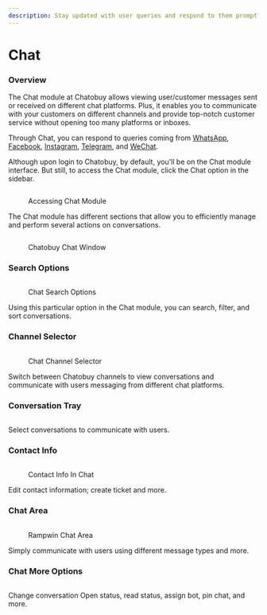 ```yaml
---
description: Stay updated with user queries and respond to them promptly.
---
```


# Chat

### Overview

The Chat module at Chatobuy allows viewing user/customer messages sent or received on different chat platforms. Plus, it enables you to communicate with your customers on different channels and provide top-notch customer service without opening too many platforms or inboxes.

Through Chat, you can respond to queries coming from [WhatsApp](https://github.com/rampwin/rampwin-gitbook-docs/blob/main/broken-reference/README.md), [Facebook](https://github.com/rampwin/rampwin-gitbook-docs/blob/main/broken-reference/README.md), [Instagram](https://github.com/rampwin/rampwin-gitbook-docs/blob/main/broken-reference/README.md), [Telegram](https://github.com/rampwin/rampwin-gitbook-docs/blob/main/broken-reference/README.md), and [WeChat](https://github.com/rampwin/rampwin-gitbook-docs/blob/main/broken-reference/README.md).

Although upon login to Chatobuy, by default, you'll be on the Chat module interface. But still, to access the Chat module, click the Chat option in the sidebar.

<figure><img src="https://files.gitbook.com/v0/b/gitbook-x-prod.appspot.com/o/spaces%2FhElFPtMZjXYjDDMBT5q2%2Fuploads%2Fb78vQue9G9n476BwLtgt%2FAccessign%20Chat%20Module%20of%20RUM%20Work.gif?alt=media&#x26;token=aae627b1-b4c2-49b1-a9ec-d1417186e300" alt=""><figcaption><p>Accessing Chat Module</p></figcaption></figure>

The Chat module has different sections that allow you to efficiently manage and perform several actions on conversations.

<figure><img src="https://files.gitbook.com/v0/b/gitbook-x-prod.appspot.com/o/spaces%2FhElFPtMZjXYjDDMBT5q2%2Fuploads%2Fqgj9AT9bTCFKbUXIv81Y%2FSections%20of%20RUM%20Work%20Chat%20Module.png?alt=media&#x26;token=eb05d49e-4171-4ca7-a008-b8f69e00ded9" alt=""><figcaption><p>Chatobuy Chat Window</p></figcaption></figure>

### Search Options

<figure><img src="https://files.gitbook.com/v0/b/gitbook-x-prod.appspot.com/o/spaces%2FhElFPtMZjXYjDDMBT5q2%2Fuploads%2FGjSHRotMMePJ0mdbaxv1%2FChat%20Search%20Options.png?alt=media&#x26;token=78141a5c-e96b-42a2-b241-78d75fd713f2" alt=""><figcaption><p>Chat Search Options</p></figcaption></figure>

Using this particular option in the Chat module, you can search, filter, and sort conversations.

### Channel Selector

<figure><img src="https://files.gitbook.com/v0/b/gitbook-x-prod.appspot.com/o/spaces%2FhElFPtMZjXYjDDMBT5q2%2Fuploads%2FBBYoX0P7ogrn7arLZe2X%2FChanging%20Channels%20in%20Chat.gif?alt=media&#x26;token=50c509ec-5a63-46fd-b95d-2d177f12adac" alt=""><figcaption><p>Chat Channel Selector</p></figcaption></figure>

Switch between Chatobuy channels to view conversations and communicate with users messaging from different chat platforms.

### Conversation Tray

<figure><img src="https://files.gitbook.com/v0/b/gitbook-x-prod.appspot.com/o/spaces%2FhElFPtMZjXYjDDMBT5q2%2Fuploads%2Fbz1gwFBsw5JdTlYsj7ci%2FConversation%20Tray.png?alt=media&#x26;token=9d2b7fb5-7778-4484-97fc-5a3fb4856aa5" alt=""><figcaption></figcaption></figure>

Select conversations to communicate with users.

### Contact Info

<figure><img src="https://files.gitbook.com/v0/b/gitbook-x-prod.appspot.com/o/spaces%2FhElFPtMZjXYjDDMBT5q2%2Fuploads%2FRmnEA3j91j6ue0HQxXv0%2FChat%20Contact%20Info%20Panel.png?alt=media&#x26;token=8c881b68-5f7d-4a3c-b071-4386cd54ef26" alt=""><figcaption><p>Contact Info In Chat</p></figcaption></figure>

Edit contact information; create ticket and more.

### Chat Area

<figure><img src="https://files.gitbook.com/v0/b/gitbook-x-prod.appspot.com/o/spaces%2FhElFPtMZjXYjDDMBT5q2%2Fuploads%2FU1MvEYPmrwFcdJo5RmQt%2FRUM%20Work%20Chat%20Area.png?alt=media&#x26;token=f3007f74-d535-456e-b0a2-b2a75405c6e7" alt=""><figcaption><p>Rampwin Chat Area</p></figcaption></figure>

Simply communicate with users using different message types and more.

### Chat More Options

<figure><img src="https://files.gitbook.com/v0/b/gitbook-x-prod.appspot.com/o/spaces%2FhElFPtMZjXYjDDMBT5q2%2Fuploads%2Fm1zU0PvtjXHrjxqssAEI%2FChat%20More%20Options.png?alt=media&#x26;token=6c4dc6ea-0f2d-4067-a04a-289416337ec9" alt=""><figcaption></figcaption></figure>

Change conversation Open status, read status, assign bot, pin chat, and more.
